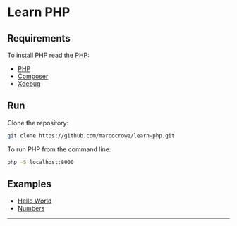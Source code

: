 
# Learn PHP

## Requirements

To install PHP read the [PHP](docs/php-install.md):

- [PHP](https://www.php.net/downloads)
- [Composer](https://getcomposer.org/download/)
- [Xdebug](https://xdebug.org/download)

## Run

Clone the repository:

```bash
git clone https://github.com/marcocrowe/learn-php.git
```

To run PHP from the command line:

```bash
php -S localhost:8000
```

## Examples

- [Hello World](examples/hello-world.php)
- [Numbers](number.php)

---
